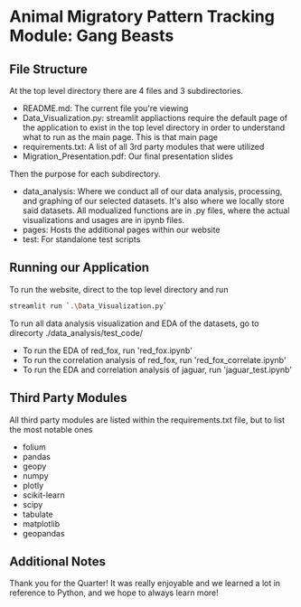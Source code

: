 # Animal Migratory Pattern Tracking Module: Gang Beasts

## File Structure 
At the top level directory there are 4 files and 3 subdirectories. 
- README.md: The current file you're viewing 
- Data_Visualization.py: streamlit appliactions require the default page of 
the application to exist in the top level directory in order to understand 
what to run as the main page. This is that main page 
- requirements.txt: A list of all 3rd party modules that were utilized
- Migration_Presentation.pdf: Our final presentation slides

Then the purpose for each subdirectory.

- data_analysis: Where we conduct all of our data analysis, processing, and graphing of our selected datasets. It's also where we locally store said datasets. All modualized functions are in .py files, where the actual visualizations and usages are in ipynb files.
- pages: Hosts the additional pages within our website 
- test: For standalone test scripts 

## Running our Application 

To run the website, direct to the top level directory and run 

``` bash
streamlit run `.\Data_Visualization.py`
```


To run all data analysis visualization and EDA of the datasets, go to direcorty ./data_analysis/test_code/

- To run the EDA of red_fox, run 'red_fox.ipynb'
- To run the correlation analysis of red_fox, run 'red_fox_correlate.ipynb'
- To run the EDA and correlation analysis of jaguar, run 'jaguar_test.ipynb'


## Third Party Modules 

All third party modules are listed within the requirements.txt file, but to list the most notable ones 
- folium
- pandas 
- geopy 
- numpy 
- plotly 
- scikit-learn 
- scipy 
- tabulate 
- matplotlib
- geopandas 

## Additional Notes

Thank you for the Quarter! It was really enjoyable and we learned a lot in reference to Python, and we hope to always learn more! 
